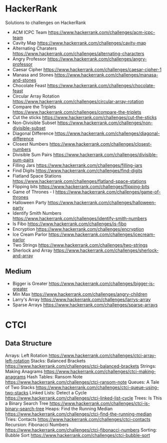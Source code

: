 # HackerRank
Solutions to challenges on HackerRank

- ACM ICPC Team
https://www.hackerrank.com/challenges/acm-icpc-team
- Cavity Map
https://www.hackerrank.com/challenges/cavity-map
- Alternating Charaters
https://www.hackerrank.com/challenges/alternating-characters
- Angry Professor
https://www.hackerrank.com/challenges/angry-professor
- Caesar Cipher
https://www.hackerrank.com/challenges/caesar-cipher-1
- Manasa and Stones
https://www.hackerrank.com/challenges/manasa-and-stones
- Chocolate Feast
https://www.hackerrank.com/challenges/chocolate-feast
- Circular Array Rotation
https://www.hackerrank.com/challenges/circular-array-rotation
- Compare the Triplets
https://www.hackerrank.com/challenges/compare-the-triplets
- Cut the sticks
https://www.hackerrank.com/challenges/cut-the-sticks
- Non-Divisible Subset
https://www.hackerrank.com/challenges/non-divisible-subset
- Diagonal Difference
https://www.hackerrank.com/challenges/diagonal-difference
- Closest Numbers
https://www.hackerrank.com/challenges/closest-numbers
- Divisible Sum Pairs
https://www.hackerrank.com/challenges/divisible-sum-pairs
- Filling Jars
https://www.hackerrank.com/challenges/filling-jars
- Find Digits
https://www.hackerrank.com/challenges/find-digits
- Flatland Space Stations
https://www.hackerrank.com/challenges/flatland-space-stations
- Flipping bits
https://www.hackerrank.com/challenges/flipping-bits
- Game of Thrones - I
https://www.hackerrank.com/challenges/game-of-thrones
- Halloween Party
https://www.hackerrank.com/challenges/halloween-party
- Identify Smith Numbers
https://www.hackerrank.com/challenges/identify-smith-numbers
- Is Fibo
https://www.hackerrank.com/challenges/is-fibo
- Encryption
https://www.hackerrank.com/challenges/encryption
- Ice Cream Parlor
https://www.hackerrank.com/challenges/icecream-parlor
- Two Strings
https://www.hackerrank.com/challenges/two-strings
- Sherlock and Array
https://www.hackerrank.com/challenges/sherlock-and-array


## Medium
- Bigger is Greater
https://www.hackerrank.com/challenges/bigger-is-greater
- Min Max
https://www.hackerrank.com/challenges/angry-children
- Larry's Array
https://www.hackerrank.com/challenges/larrys-array
- Sparse Arrays
https://www.hackerrank.com/challenges/sparse-arrays

# CTCI
## Data Structure
Arrays: Left Rotation
https://www.hackerrank.com/challenges/ctci-array-left-rotation
Stacks: Balanced Brackets
https://www.hackerrank.com/challenges/ctci-balanced-brackets
Strings: Making Anagrams 
https://www.hackerrank.com/challenges/ctci-making-anagrams
Hash Tables: Ransom Note
https://www.hackerrank.com/challenges/ctci-ransom-note
Queues: A Tale of Two Stacks
https://www.hackerrank.com/challenges/ctci-queue-using-two-stacks
Linked Lists: Detect a Cycle
https://www.hackerrank.com/challenges/ctci-linked-list-cycle
Trees: Is This a Binary Search Tree
https://www.hackerrank.com/challenges/ctci-is-binary-search-tree
Heaps: Find the Running Median
https://www.hackerrank.com/challenges/ctci-find-the-running-median
Tries: Contacts
https://www.hackerrank.com/challenges/ctci-contacts
Recursion: Fibonacci Numbers
https://www.hackerrank.com/challenges/ctci-fibonacci-numbers
Sorting: Bubble Sort
https://www.hackerrank.com/challenges/ctci-bubble-sort

